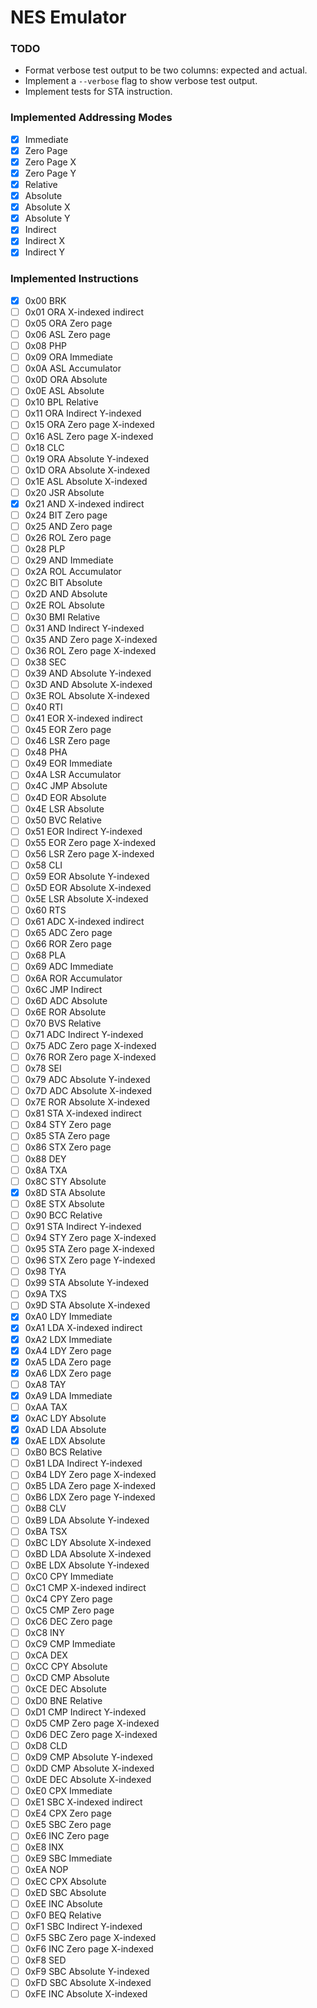 # NES Emulator

### TODO

- Format verbose test output to be two columns: expected and actual.
- Implement a `--verbose` flag to show verbose test output.
- Implement tests for STA instruction.

### Implemented Addressing Modes

- [x] Immediate
- [x] Zero Page
- [x] Zero Page X
- [x] Zero Page Y
- [x] Relative
- [x] Absolute
- [x] Absolute X
- [x] Absolute Y
- [x] Indirect
- [x] Indirect X
- [x] Indirect Y

### Implemented Instructions

- [x] 0x00 BRK
- [ ] 0x01 ORA X-indexed indirect
- [ ] 0x05 ORA Zero page
- [ ] 0x06 ASL Zero page
- [ ] 0x08 PHP
- [ ] 0x09 ORA Immediate
- [ ] 0x0A ASL Accumulator
- [ ] 0x0D ORA Absolute
- [ ] 0x0E ASL Absolute
- [ ] 0x10 BPL Relative
- [ ] 0x11 ORA Indirect Y-indexed
- [ ] 0x15 ORA Zero page X-indexed
- [ ] 0x16 ASL Zero page X-indexed
- [ ] 0x18 CLC
- [ ] 0x19 ORA Absolute Y-indexed
- [ ] 0x1D ORA Absolute X-indexed
- [ ] 0x1E ASL Absolute X-indexed
- [ ] 0x20 JSR Absolute
- [x] 0x21 AND X-indexed indirect
- [ ] 0x24 BIT Zero page
- [ ] 0x25 AND Zero page
- [ ] 0x26 ROL Zero page
- [ ] 0x28 PLP
- [ ] 0x29 AND Immediate
- [ ] 0x2A ROL Accumulator
- [ ] 0x2C BIT Absolute
- [ ] 0x2D AND Absolute
- [ ] 0x2E ROL Absolute
- [ ] 0x30 BMI Relative
- [ ] 0x31 AND Indirect Y-indexed
- [ ] 0x35 AND Zero page X-indexed
- [ ] 0x36 ROL Zero page X-indexed
- [ ] 0x38 SEC
- [ ] 0x39 AND Absolute Y-indexed
- [ ] 0x3D AND Absolute X-indexed
- [ ] 0x3E ROL Absolute X-indexed
- [ ] 0x40 RTI
- [ ] 0x41 EOR X-indexed indirect
- [ ] 0x45 EOR Zero page
- [ ] 0x46 LSR Zero page
- [ ] 0x48 PHA
- [ ] 0x49 EOR Immediate
- [ ] 0x4A LSR Accumulator
- [ ] 0x4C JMP Absolute
- [ ] 0x4D EOR Absolute
- [ ] 0x4E LSR Absolute
- [ ] 0x50 BVC Relative
- [ ] 0x51 EOR Indirect Y-indexed
- [ ] 0x55 EOR Zero page X-indexed
- [ ] 0x56 LSR Zero page X-indexed
- [ ] 0x58 CLI
- [ ] 0x59 EOR Absolute Y-indexed
- [ ] 0x5D EOR Absolute X-indexed
- [ ] 0x5E LSR Absolute X-indexed
- [ ] 0x60 RTS
- [ ] 0x61 ADC X-indexed indirect
- [ ] 0x65 ADC Zero page
- [ ] 0x66 ROR Zero page
- [ ] 0x68 PLA
- [ ] 0x69 ADC Immediate
- [ ] 0x6A ROR Accumulator
- [ ] 0x6C JMP Indirect
- [ ] 0x6D ADC Absolute
- [ ] 0x6E ROR Absolute
- [ ] 0x70 BVS Relative
- [ ] 0x71 ADC Indirect Y-indexed
- [ ] 0x75 ADC Zero page X-indexed
- [ ] 0x76 ROR Zero page X-indexed
- [ ] 0x78 SEI
- [ ] 0x79 ADC Absolute Y-indexed
- [ ] 0x7D ADC Absolute X-indexed
- [ ] 0x7E ROR Absolute X-indexed
- [ ] 0x81 STA X-indexed indirect
- [ ] 0x84 STY Zero page
- [ ] 0x85 STA Zero page
- [ ] 0x86 STX Zero page
- [ ] 0x88 DEY
- [ ] 0x8A TXA
- [ ] 0x8C STY Absolute
- [x] 0x8D STA Absolute
- [ ] 0x8E STX Absolute
- [ ] 0x90 BCC Relative
- [ ] 0x91 STA Indirect Y-indexed
- [ ] 0x94 STY Zero page X-indexed
- [ ] 0x95 STA Zero page X-indexed
- [ ] 0x96 STX Zero page Y-indexed
- [ ] 0x98 TYA
- [ ] 0x99 STA Absolute Y-indexed
- [ ] 0x9A TXS
- [ ] 0x9D STA Absolute X-indexed
- [x] 0xA0 LDY Immediate
- [x] 0xA1 LDA X-indexed indirect
- [x] 0xA2 LDX Immediate
- [x] 0xA4 LDY Zero page
- [x] 0xA5 LDA Zero page
- [x] 0xA6 LDX Zero page
- [ ] 0xA8 TAY
- [x] 0xA9 LDA Immediate
- [ ] 0xAA TAX
- [x] 0xAC LDY Absolute
- [x] 0xAD LDA Absolute
- [x] 0xAE LDX Absolute
- [ ] 0xB0 BCS Relative
- [ ] 0xB1 LDA Indirect Y-indexed
- [ ] 0xB4 LDY Zero page X-indexed
- [ ] 0xB5 LDA Zero page X-indexed
- [ ] 0xB6 LDX Zero page Y-indexed
- [ ] 0xB8 CLV
- [ ] 0xB9 LDA Absolute Y-indexed
- [ ] 0xBA TSX
- [ ] 0xBC LDY Absolute X-indexed
- [ ] 0xBD LDA Absolute X-indexed
- [ ] 0xBE LDX Absolute Y-indexed
- [ ] 0xC0 CPY Immediate
- [ ] 0xC1 CMP X-indexed indirect
- [ ] 0xC4 CPY Zero page
- [ ] 0xC5 CMP Zero page
- [ ] 0xC6 DEC Zero page
- [ ] 0xC8 INY
- [ ] 0xC9 CMP Immediate
- [ ] 0xCA DEX
- [ ] 0xCC CPY Absolute
- [ ] 0xCD CMP Absolute
- [ ] 0xCE DEC Absolute
- [ ] 0xD0 BNE Relative
- [ ] 0xD1 CMP Indirect Y-indexed
- [ ] 0xD5 CMP Zero page X-indexed
- [ ] 0xD6 DEC Zero page X-indexed
- [ ] 0xD8 CLD
- [ ] 0xD9 CMP Absolute Y-indexed
- [ ] 0xDD CMP Absolute X-indexed
- [ ] 0xDE DEC Absolute X-indexed
- [ ] 0xE0 CPX Immediate
- [ ] 0xE1 SBC X-indexed indirect
- [ ] 0xE4 CPX Zero page
- [ ] 0xE5 SBC Zero page
- [ ] 0xE6 INC Zero page
- [ ] 0xE8 INX
- [ ] 0xE9 SBC Immediate
- [ ] 0xEA NOP
- [ ] 0xEC CPX Absolute
- [ ] 0xED SBC Absolute
- [ ] 0xEE INC Absolute
- [ ] 0xF0 BEQ Relative
- [ ] 0xF1 SBC Indirect Y-indexed
- [ ] 0xF5 SBC Zero page X-indexed
- [ ] 0xF6 INC Zero page X-indexed
- [ ] 0xF8 SED
- [ ] 0xF9 SBC Absolute Y-indexed
- [ ] 0xFD SBC Absolute X-indexed
- [ ] 0xFE INC Absolute X-indexed
